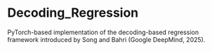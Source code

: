 # Decoding_Regression
PyTorch-based implementation of the decoding-based regression framework introduced by Song and Bahri (Google DeepMind, 2025).
